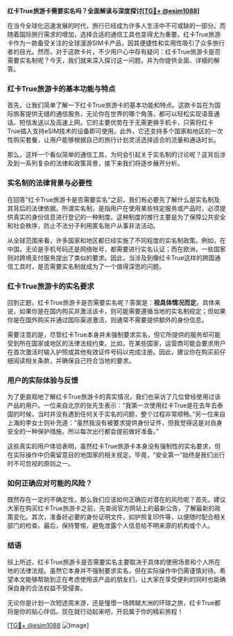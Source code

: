 **红卡True旅游卡需要实名吗？全面解读与深度探讨[[TG💪+ @esim1088](https://t.me/s/esim1088)]**

在当今全球化迅速发展的时代，旅行已经成为许多人生活中不可或缺的一部分。而随着国际旅行需求的增加，选择合适的通信工具也变得尤为重要。红卡True旅游卡作为一款备受关注的全球漫游SIM卡产品，因其便捷性和实用性吸引了众多旅行者的目光。然而，对于这款卡片，不少用户心中存有疑问：红卡True旅游卡是否需要实名制呢？今天，我们就来深入探讨这一问题，并为你提供全面、详细的解答。

### 红卡True旅游卡的基本功能与特点

首先，让我们简单了解一下红卡True旅游卡的基本功能和特点。这款卡旨在为国际旅客提供无缝的通信服务，无论你在世界的哪个角落，都可以轻松实现语音通话、短信发送以及高速上网。它的主要优势在于无需更换手机卡，只需将红卡True插入支持eSIM技术的设备即可使用。此外，它还支持多个国家和地区的一次性购买套餐，让用户能够根据自己的旅行计划灵活选择适合的流量和通话时长。

那么，这样一个看似简单的通信工具，为何会引起关于实名制的讨论呢？这背后涉及到一系列复杂的法律和政策背景，接下来我们将逐步展开分析。

### 实名制的法律背景与必要性

在回答“红卡True旅游卡是否需要实名”之前，我们有必要先了解什么是实名制及其背后的法律依据。所谓实名制，是指用户在使用某些特定服务或产品时，必须提供真实的身份信息进行登记的一种制度。这种制度的推行主要是为了保障公共安全和社会秩序，防止不法分子利用匿名账户从事非法活动。

从全球范围来看，许多国家和地区都已经实施了不同程度的实名制政策。例如，在中国，无论是手机号码还是网络账号，都需要进行实名认证；而在欧洲，一些国家则对跨境支付服务提出了类似的要求。因此，当涉及到像红卡True这样的跨国通信工具时，是否需要实名制就成为了一个值得深思的问题。

### 红卡True旅游卡的实名要求

回到正题，红卡True旅游卡是否需要实名呢？答案是：**视具体情况而定**。具体来说，如果你是在国内购买并激活该卡，则可能需要遵循当地的实名制规定；但如果你是在国外购买并通过国际渠道激活，则通常不需要提供额外的身份信息。

需要注意的是，尽管红卡True本身并未强制要求实名，但它所提供的服务却可能受到所在国家或地区的法律法规约束。比如，在某些国家，运营商可能会要求用户在首次激活时输入护照或其他有效证件号码以完成注册。因此，建议你在购买前仔细阅读相关条款，并确保自己符合当地的要求。

### 用户的实际体验与反馈

为了更直观地了解红卡True旅游卡的真实情况，我们也采访了几位曾经使用过该产品的用户。一位来自北京的张先生表示：“我第一次使用红卡True是在去年去泰国的时候，当时并没有遇到任何关于实名的问题，整个过程非常顺畅。”另一位来自上海的李女士则补充道：“虽然我没有被要求提供身份证件，但我觉得这是对自身安全的一种保护措施，所以每次出行都会提前做好准备。”

这些真实的用户体验表明，虽然红卡True旅游卡本身没有强制性的实名要求，但在实际操作中仍需留意目的地国家的相关规定。毕竟，“安全第一”始终是我们出行时不可忽视的原则之一。

### 如何正确应对可能的风险？

既然存在一定的不确定性，那么我们应该如何正确应对潜在的风险呢？首先，建议大家在购买红卡True旅游卡之前，先查阅官方网站上的最新公告，了解最新的政策变化。其次，准备好必要的身份证明文件，如护照复印件等，以便随时配合相关部门的检查。最后，保持警惕，避免泄露个人信息给不明来源的机构或个人。

### 结语

综上所述，红卡True旅游卡是否需要实名主要取决于具体的使用场景和个人所在地的法律法规。虽然它本身并不强制要求实名，但在实际操作中仍需谨慎对待。希望本文能够帮助到正在考虑使用该产品的朋友们，让大家在享受便利的同时也能确保自身的合法权益不受侵害。

无论你是计划一次短途周末游，还是憧憬一场跨越大洲的环球之旅，红卡True都将是你的贴心伴侣。现在就行动起来吧，开启属于你的精彩旅程！

[[TG💪+ @esim1088](https://t.me/s/esim1088) ![Image](https://i.postimg.cc/4NQfJmqS/Snipaste-2025-05-13-00-14-12.png)]